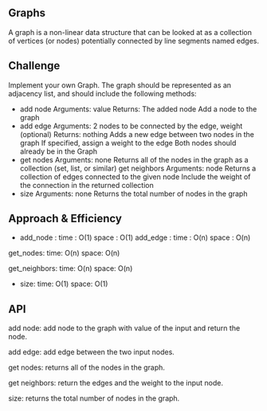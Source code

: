 ## Graphs
A graph is a non-linear data structure that can be looked at as a collection of vertices (or nodes) potentially connected by line segments named edges.

## Challenge
Implement your own Graph. The graph should be represented as an adjacency list, and should include the following methods:

- add node
Arguments: value
Returns: The added node
Add a node to the graph
- add edge
Arguments: 2 nodes to be connected by the edge, weight (optional)
Returns: nothing
Adds a new edge between two nodes in the graph
If specified, assign a weight to the edge
Both nodes should already be in the Graph
- get nodes
Arguments: none
Returns all of the nodes in the graph as a collection (set, list, or similar)
get neighbors
Arguments: node
Returns a collection of edges connected to the given node
Include the weight of the connection in the returned collection
- size
Arguments: none
Returns the total number of nodes in the graph
## Approach & Efficiency

- add_node :
time : O(1)
space : O(1)
add_edge :
time : O(n)
space : O(n)

get_nodes:
time: O(n)
space: O(n)

get_neighbors:
time: O(n)
space: O(n)

- size:
time: O(1)
space: O(1)

## API
add node: add node to the graph with value of the input and return the node.

add edge: add edge between the two input nodes.

get nodes: returns all of the nodes in the graph.

get neighbors: return the edges and the weight to the input node.

size: returns the total number of nodes in the graph.
